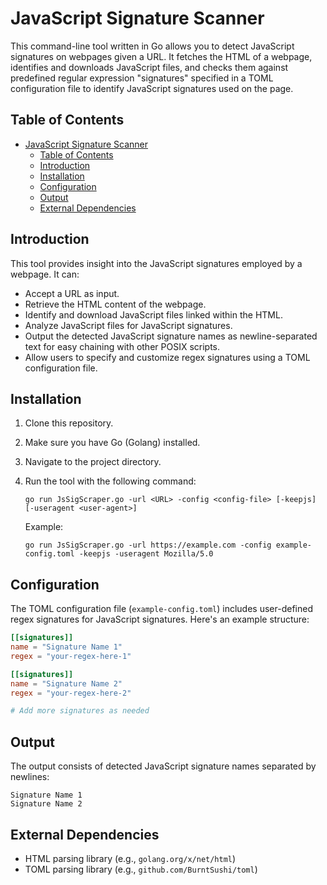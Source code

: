 # JavaScript Signature Scanner

This command-line tool written in Go allows you to detect JavaScript signatures on webpages given a URL. It fetches the HTML of a webpage, identifies and downloads JavaScript files, and checks them against predefined regular expression "signatures" specified in a TOML configuration file to identify JavaScript signatures used on the page.

## Table of Contents

- [JavaScript Signature Scanner](#javascript-signature-scanner)
  - [Table of Contents](#table-of-contents)
  - [Introduction](#introduction)
  - [Installation](#installation)
  - [Configuration](#configuration)
  - [Output](#output)
  - [External Dependencies](#external-dependencies)

## Introduction

This tool provides insight into the JavaScript signatures employed by a webpage. It can:

- Accept a URL as input.
- Retrieve the HTML content of the webpage.
- Identify and download JavaScript files linked within the HTML.
- Analyze JavaScript files for JavaScript signatures.
- Output the detected JavaScript signature names as newline-separated text for easy chaining with other POSIX scripts.
- Allow users to specify and customize regex signatures using a TOML configuration file.

## Installation

1. Clone this repository.
2. Make sure you have Go (Golang) installed.
3. Navigate to the project directory.
4. Run the tool with the following command:
   
   ```shell
   go run JsSigScraper.go -url <URL> -config <config-file> [-keepjs] [-useragent <user-agent>]
   ```

   Example:

   ```shell
   go run JsSigScraper.go -url https://example.com -config example-config.toml -keepjs -useragent Mozilla/5.0
   ```

## Configuration

The TOML configuration file (`example-config.toml`) includes user-defined regex signatures for JavaScript signatures. Here's an example structure:

```toml
[[signatures]]
name = "Signature Name 1"
regex = "your-regex-here-1"

[[signatures]]
name = "Signature Name 2"
regex = "your-regex-here-2"

# Add more signatures as needed
```

## Output

The output consists of detected JavaScript signature names separated by newlines:

```plaintext
Signature Name 1
Signature Name 2
```

## External Dependencies

- HTML parsing library (e.g., `golang.org/x/net/html`)
- TOML parsing library (e.g., `github.com/BurntSushi/toml`)
